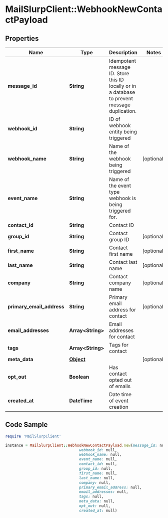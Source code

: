 # MailSlurpClient::WebhookNewContactPayload

## Properties

Name | Type | Description | Notes
------------ | ------------- | ------------- | -------------
**message_id** | **String** | Idempotent message ID. Store this ID locally or in a database to prevent message duplication. | 
**webhook_id** | **String** | ID of webhook entity being triggered | 
**webhook_name** | **String** | Name of the webhook being triggered | [optional] 
**event_name** | **String** | Name of the event type webhook is being triggered for. | 
**contact_id** | **String** | Contact ID | 
**group_id** | **String** | Contact group ID | [optional] 
**first_name** | **String** | Contact first name | [optional] 
**last_name** | **String** | Contact last name | [optional] 
**company** | **String** | Contact company name | [optional] 
**primary_email_address** | **String** | Primary email address for contact | [optional] 
**email_addresses** | **Array&lt;String&gt;** | Email addresses for contact | 
**tags** | **Array&lt;String&gt;** | Tags for contact | 
**meta_data** | [**Object**]() |  | [optional] 
**opt_out** | **Boolean** | Has contact opted out of emails | 
**created_at** | **DateTime** | Date time of event creation | 

## Code Sample

```ruby
require 'MailSlurpClient'

instance = MailSlurpClient::WebhookNewContactPayload.new(message_id: null,
                                 webhook_id: null,
                                 webhook_name: null,
                                 event_name: null,
                                 contact_id: null,
                                 group_id: null,
                                 first_name: null,
                                 last_name: null,
                                 company: null,
                                 primary_email_address: null,
                                 email_addresses: null,
                                 tags: null,
                                 meta_data: null,
                                 opt_out: null,
                                 created_at: null)
```


